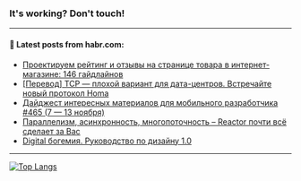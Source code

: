 ### It's working? Don't touch!

---
<!--
#### 🛠️ Technical stack:

![C++](https://img.shields.io/badge/C++-informational?logo=c%2B%2B&style=flat&logoColor=white&color=9C033A)
![Java](https://img.shields.io/badge/Java-informational?logo=java&style=flat&logoColor=white&color=007396)
![Kotlin](https://img.shields.io/badge/Kotlin-informational?logo=Kotlin&style=flat&logoColor=white&color=0095D5)
![JS](https://img.shields.io/badge/JS-informational?logo=javaScript&style=flat&logoColor=black&color=F7Df1E) <br>
![HTML5](https://img.shields.io/badge/HTML5-informational?logo=html5&style=flat&logoColor=white&color=E34F26)
![CSS3](https://img.shields.io/badge/CSS3-informational?logo=css3&style=flat&logoColor=white&color=157286)
![Sass](https://img.shields.io/badge/Saas-informational?logo=sass&style=flat&logoColor=white&color=hotpink)
![PHP](https://img.shields.io/badge/PHP-informational?logo=php&style=flat&logoColor=white&color=777BB4) <br>
![WebPAck](https://img.shields.io/badge/WebPack-informational?logo=webPack&style=flat&logoColor=white&color=FF6F00)
![Bootstrap](https://img.shields.io/badge/Bootstrap-informational?logo=Bootstrap&style=flat&logoColor=white&color=7952B3)
![MySQL](https://img.shields.io/badge/MySQL-informational?logo=MySQL&style=flat&logoColor=white&color=00f) <br>
![NodeJS](https://img.shields.io/badge/NodeJS-informational?logo=node.js&style=flat&logoColor=white&color=43853D)
![Spring](https://img.shields.io/badge/Spring-informational?logo=Spring&style=flat&logoColor=white&color=0A9EDC)
![Angular](https://img.shields.io/badge/Vue-informational?logo=vue.js&style=flat&logoColor=white&color=red)
![Git](https://img.shields.io/badge/Git-informational?logo=git&style=flat&logoColor=white&color=darkorange)

___
-->

#### 💬 Latest posts from habr.com:

<!-- BLOG-POST-LIST:START -->
- [Проектируем рейтинг и отзывы на странице товара в интернет-магазине: 146 гайдлайнов](https://habr.com/ru/post/699128/?utm_source=habrahabr&utm_medium=rss&utm_campaign=699128)
- [[Перевод] TCP — плохой вариант для дата-центров. Встречайте новый протокол Homa](https://habr.com/ru/post/699024/?utm_source=habrahabr&utm_medium=rss&utm_campaign=699024)
- [Дайджест интересных материалов для мобильного разработчика #465 &lpar;7 — 13 ноября&rpar;](https://habr.com/ru/post/699120/?utm_source=habrahabr&utm_medium=rss&utm_campaign=699120)
- [Параллелизм, асинхронность, многопоточность – Reactor почти всё сделает за Вас](https://habr.com/ru/post/699112/?utm_source=habrahabr&utm_medium=rss&utm_campaign=699112)
- [Digital богемия. Руководство по дизайну 1.0](https://habr.com/ru/post/698994/?utm_source=habrahabr&utm_medium=rss&utm_campaign=698994)
<!-- BLOG-POST-LIST:END -->

---

[![Top Langs](https://github-readme-stats.vercel.app/api/top-langs/?username=zloylis&layout=compact&hide_border=true&theme=dracula)](https://github.com/zloylis)
